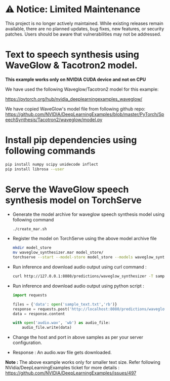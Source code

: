 # ⚠️ Notice: Limited Maintenance

This project is no longer actively maintained. While existing releases remain available, there are no planned updates, bug fixes, new features, or security patches. Users should be aware that vulnerabilities may not be addressed.

# Text to speech synthesis using WaveGlow & Tacotron2 model.

**This example works only on NVIDIA CUDA device and not on CPU**

We have used the following Waveglow/Tacotron2 model for this example:

https://pytorch.org/hub/nvidia_deeplearningexamples_waveglow/

We have copied WaveGlow's model file from following github repo:
https://github.com/NVIDIA/DeepLearningExamples/blob/master/PyTorch/SpeechSynthesis/Tacotron2/waveglow/model.py


# Install pip dependencies using following commands

```bash
pip install numpy scipy unidecode inflect
pip install librosa --user
```

# Serve the WaveGlow speech synthesis model on TorchServe

 * Generate the model archive for waveglow speech synthesis model using following command

    ```bash
    ./create_mar.sh
    ```

 * Register the model on TorchServe using the above model archive file

    ```bash
    mkdir model_store
    mv waveglow_synthesizer.mar model_store/
    torchserve --start --model-store model_store --models waveglow_synthesizer.mar --disable-token-auth  --enable-model-api
    ```
  * Run inference and download audio output using curl command :
    ```bash
    curl http://127.0.0.1:8080/predictions/waveglow_synthesizer -T sample_text.txt -o audio.wav
    ```

  * Run inference and download audio output using python script :

    ```python
    import requests

    files = {'data': open('sample_text.txt','rb')}
    response = requests.post('http://localhost:8080/predictions/waveglow_synthesizer', files=files)
    data = response.content

    with open('audio.wav', 'wb') as audio_file:
        audio_file.write(data)
    ```

  * Change the host and port in above samples as per your server configuration.

  * Response :
    An audio.wav file gets downloaded.

  **Note :** The above example works only for smaller text size. Refer following NVidia/DeepLearningExamples ticket for more details :
  https://github.com/NVIDIA/DeepLearningExamples/issues/497
